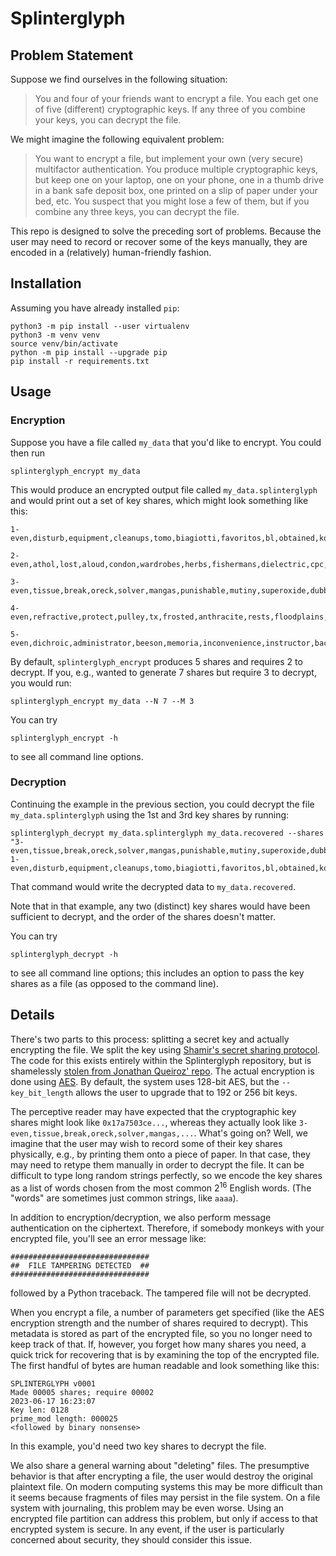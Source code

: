 # Splinterglyph

## Problem Statement
Suppose we find ourselves in the following situation:
>   You and four of your friends want to encrypt a file.  You each get one of
   five (different) cryptographic keys.  If any three of you combine your
   keys, you can decrypt the file.

We might imagine the following equivalent problem:
>   You want to encrypt a file, but implement your own (very secure) multifactor
   authentication. You produce multiple cryptographic keys, but keep one on
   your laptop, one on your phone, one in a thumb drive in a bank safe deposit box, one printed on a slip of paper under your bed, etc.  You suspect that you might lose a few of them, but if you combine any three keys, you can decrypt the file.

This repo is designed to solve the preceding sort of problems.  Because the user may need to record or recover some of the keys manually, they are encoded in a (relatively) human-friendly fashion.

## Installation
Assuming you have already installed `pip`:
```
python3 -m pip install --user virtualenv
python3 -m venv venv
source venv/bin/activate
python -m pip install --upgrade pip
pip install -r requirements.txt
```

## Usage
### Encryption
Suppose you have a file called `my_data` that you'd like to encrypt.  You could then run
```
splinterglyph_encrypt my_data
```
This would produce an encrypted output file called `my_data.splinterglyph` and would print out a set of key shares, which might look something like this:
```
1-even,disturb,equipment,cleanups,tomo,biagiotti,favoritos,bl,obtained,komatsu,approachable,mowers,arrange

2-even,athol,lost,aloud,condon,wardrobes,herbs,fishermans,dielectric,cpc,galesburg,withdrew,hercegovina

3-even,tissue,break,oreck,solver,mangas,punishable,mutiny,superoxide,dubbing,crucifix,aaaa,celle

4-even,refractive,protect,pulley,tx,frosted,anthracite,rests,floodplains,liquor,excesses,glowing,emphasises

5-even,dichroic,administrator,beeson,memoria,inconvenience,instructor,backwoods,broadcasts,minton,sprout,convictions,standoff
```
By default, `splinterglyph_encrypt` produces 5 shares and requires 2 to decrypt. If you, e.g., wanted to generate 7 shares but require 3 to decrypt, you would run:
```
splinterglyph_encrypt my_data --N 7 --M 3
```

You can try
```
splinterglyph_encrypt -h
```
to see all command line options.

### Decryption
Continuing the example in the previous section, you could decrypt the file `my_data.splinterglyph` using the 1st and 3rd key shares by running:
```
splinterglyph_decrypt my_data.splinterglyph my_data.recovered --shares "3-even,tissue,break,oreck,solver,mangas,punishable,mutiny,superoxide,dubbing,crucifix,aaaa,celle  1-even,disturb,equipment,cleanups,tomo,biagiotti,favoritos,bl,obtained,komatsu,approachable,mowers,arrange"
```
That command would write the decrypted data to `my_data.recovered`.

Note that in that example, any two (distinct) key shares would have been sufficient to decrypt, and the order of the shares doesn't matter.

You can try
```
splinterglyph_decrypt -h
```
to see all command line options; this includes an option to pass the key shares as a file (as opposed to the command line).

## Details

There's two parts to this process: splitting a secret key and actually encrypting the file.  We split the key using [Shamir's secret sharing protocol](https://en.wikipedia.org/wiki/Shamir%27s_secret_sharing).  The code for this exists entirely within the Splinterglyph repository, but is shamelessly [stolen from Jonathan Queiroz' repo](https://github.com/jqueiroz/python-sslib).  The actual encryption is done using [AES](https://en.wikipedia.org/wiki/Advanced_Encryption_Standard).  By default, the system uses 128-bit AES, but the `--key_bit_length` allows the user to upgrade that to 192 or 256 bit keys.

The perceptive reader may have expected that the cryptographic key shares might look like `0x17a7503ce...`, whereas they actually look like `3-even,tissue,break,oreck,solver,mangas,...`.  What's going on?  Well, we imagine that the user may wish to record some of their key shares physically, e.g., by printing them onto a piece of paper.  In that case, they may need to retype them manually in order to decrypt the file.  It can be difficult to type long random strings perfectly, so we encode the key shares as a list of words chosen from the most common 2<sup>16</sup> English words.  (The "words" are sometimes just common strings, like `aaaa`).

In addition to encryption/decryption, we also perform message authentication on the ciphertext.  Therefore, if somebody monkeys with your encrypted file, you'll see an error message like:
```
###############################
##  FILE TAMPERING DETECTED  ##
###############################
```
followed by a Python traceback.  The tampered file will not be decrypted.

When you encrypt a file, a number of parameters get specified (like the AES encryption strength and the number of shares required to decrypt).  This metadata is stored as part of the encrypted file, so you no longer need to keep track of that.  If, however, you forget how many shares you need, a quick trick for recovering that is by examining the top of the encrypted file.  The first handful of bytes are human readable and look something like this:
```
SPLINTERGLYPH v0001
Made 00005 shares; require 00002
2023-06-17 16:23:07
Key len: 0128
prime_mod length: 000025
<followed by binary nonsense>
```
In this example, you'd need two key shares to decrypt the file.

We also share a general warning about "deleting" files.  The presumptive behavior is that after encrypting a file, the user would destroy the original plaintext file.  On modern computing systems this may be more difficult than it seems because fragments of files may persist in the file system.  On a file system with journaling, this problem may be even worse.  Using an encrypted file partition can address this problem, but only if access to that encrypted system is secure.  In any event, if the user is particularly concerned about security, they should consider this issue.
